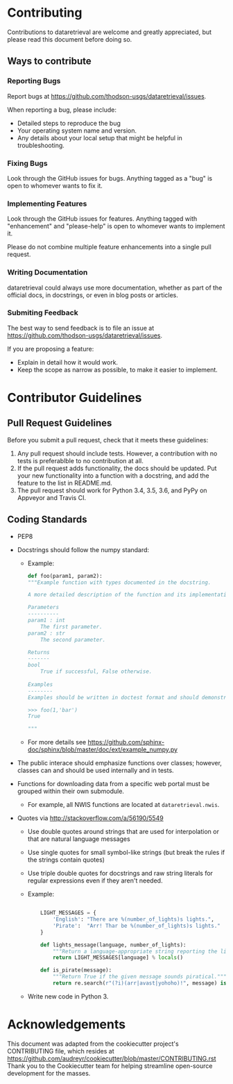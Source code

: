# Contributing

Contributions to dataretrieval are welcome and greatly appreciated, but please
read this document before doing so.


## Ways to contribute

### Reporting Bugs

Report bugs at https://github.com/thodson-usgs/dataretrieval/issues.

When reporting a bug, please include:

* Detailed steps to reproduce the bug
* Your operating system name and version.
* Any details about your local setup that might be helpful in troubleshooting.

### Fixing Bugs

Look through the GitHub issues for bugs. Anything tagged as a "bug" is open to 
whomever wants to fix it.


### Implementing Features

Look through the GitHub issues for features. Anything tagged with "enhancement"
and "please-help" is open to whomever wants to implement it.

Please do not combine multiple feature enhancements into a single pull request.


### Writing Documentation

dataretrieval could always use more documentation, whether as part of the
official docs, in docstrings, or even in blog posts or articles.


### Submiting Feedback

The best way to send feedback is to file an issue at
https://github.com/thodson-usgs/dataretrieval/issues.

If you are proposing a feature:

* Explain in detail how it would work.
* Keep the scope as narrow as possible, to make it easier to implement.


# Contributor Guidelines


## Pull Request Guidelines

Before you submit a pull request, check that it meets these guidelines:

1. Any pull request should include tests. However, a contribution with 
   no tests is preferablble to no contribution at all.
2. If the pull request adds functionality, the docs should be updated. Put
   your new functionality into a function with a docstring, and add the
   feature to the list in README.md.
3. The pull request should work for Python 3.4, 3.5, 3.6, and PyPy on
   Appveyor and Travis CI.


## Coding Standards

* PEP8
* Docstrings should follow the numpy standard:
  * Example:
    ``` python
    def foo(param1, param2):
    """Example function with types documented in the docstring.

    A more detailed description of the function and its implementation.

    Parameters
    ----------
    param1 : int
        The first parameter.
    param2 : str
        The second parameter.

    Returns
    -------
    bool
        True if successful, False otherwise.
        
    Examples
    --------
    Examples should be written in doctest format and should demonstrate basic usage.

    >>> foo(1,'bar')
    True

    """
    ```
  * For more details see https://github.com/sphinx-doc/sphinx/blob/master/doc/ext/example_numpy.py
* The public interace should emphasize functions over classes; however, classes can and should be used internally and in tests.
* Functions for downloading data from a specific web portal must be grouped within their own submodule.
  * For example, all NWIS functions are located at `dataretrieval.nwis`.

* Quotes via http://stackoverflow.com/a/56190/5549

  * Use double quotes around strings that are used for interpolation or that are natural language messages
  * Use single quotes for small symbol-like strings (but break the rules if the strings contain quotes)
  * Use triple double quotes for docstrings and raw string literals for regular expressions even if they aren't needed.
  * Example:

    ``` python

        LIGHT_MESSAGES = {
            'English': "There are %(number_of_lights)s lights.",
            'Pirate':  "Arr! Thar be %(number_of_lights)s lights."
        }

        def lights_message(language, number_of_lights):
            """Return a language-appropriate string reporting the light count."""
            return LIGHT_MESSAGES[language] % locals()

        def is_pirate(message):
            """Return True if the given message sounds piratical."""
            return re.search(r"(?i)(arr|avast|yohoho)!", message) is not None
    ```

  * Write new code in Python 3.
  
Acknowledgements
================
This document was adapted from the cookiecutter project's CONTRIBUTING file, which resides at
https://github.com/audreyr/cookiecutter/blob/master/CONTRIBUTING.rst
Thank you to the Cookiecutter team for helping streamline open-source development for the masses.

